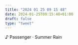 ```yaml
---
title: "2024 01 25 09 15 48"
date: 2024-01-25T09:15:48+01:00
draft: false
type: "tweet"
---
```


♪ Passenger · Summer Rain
